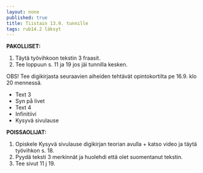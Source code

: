 ```yaml
---
layout: none
published: true
title: Tiistain 13.9. tunnille
tags: rub14.2 läksyt
---
```

**PAKOLLISET:**

1. Täytä työvihkoon tekstin 3 fraasit.
2. Tee loppuun s. 11 ja 19 jos jäi tunnilla kesken.

OBS! 
Tee digikirjasta seuraavien aiheiden tehtävät opintokortilta pe 16.9. klo 20 mennessä.
- Text 3
- Syn på livet
- Text 4
- Infinitiivi
- Kysyvä sivulause

**POISSAOLIJAT:**

1. Opiskele Kysyvä sivulause digikirjan teorian avulla + katso video ja täytä työvihkon s. 18.
2. Pyydä teksti 3 merkinnät ja huolehdi että olet suomentanut tekstin.
3. Tee sivut 11 j 19.
